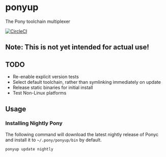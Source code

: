 # ponyup

The Pony toolchain multiplexer

[![CircleCI](https://circleci.com/gh/Theodus/ponyup/tree/master.svg?style=svg)](https://circleci.com/gh/Theodus/ponyup/tree/master)

## Note: This is not yet intended for actual use!

## TODO
- Re-enable explicit version tests
- Select default toolchain, rather than symlinking immediately on update
- Release static binaries for initial install
- Test Non-Linux platforms

## Usage

### Installing Nightly Pony

The following command will download the latest nightly release of Ponyc and install it to `~/.pony/ponyup/bin` by default.

```bash
ponyup update nightly
```
